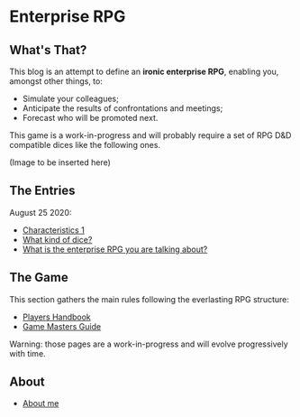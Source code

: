 # Enterprise RPG

## What's That?

This blog is an attempt to define an **ironic enterprise RPG**, enabling you, amongst other things, to:

* Simulate your colleagues;
* Anticipate the results of confrontations and meetings;
* Forecast who will be promoted next.

This game is a work-in-progress and will probably require a set of RPG D&D compatible dices like the following ones.

(Image to be inserted here)

## The Entries

August 25 2020:

  * [Characteristics 1](2020/20200825-3.md)
  * [What kind of dice?](2020/20200825-2.md)
  * [What is the enterprise RPG you are talking about?](2020/20200825.md)
  
## The Game

This section gathers the main rules following the everlasting RPG structure:

* [Players Handbook](manuals/players.md)
* [Game Masters Guide](manuals/gms.md)

Warning: those pages are a work-in-progress and will evolve progressively with time.

## About

* [About me](about.md)

